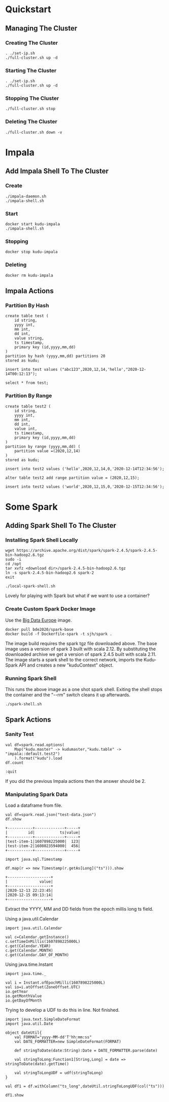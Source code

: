 # Quickstart

## Managing The Cluster

### Creating The Cluster

````
. ./set-ip.sh
./full-cluster.sh up -d
````

### Starting The Cluster

````
. ./set-ip.sh
./full-cluster.sh up -d
````

### Stopping The Cluster

````
./full-cluster.sh stop
````

### Deleting The Cluster

````
./full-cluster.sh down -v
````

# Impala

## Add Impala Shell To The Cluster

### Create

````
./impala-daemon.sh
./impala-shell.sh
````

### Start

````
docker start kudu-impala
./impala-shell.sh
````

### Stopping

````
docker stop kudu-impala
````

### Deleting

````
docker rm kudu-impala
````

## Impala Actions

### Partition By Hash

````
create table test (
	id string,
	yyyy int,
	mm int,
	dd int,
	value string,
	ts timestamp,
	primary key (id,yyyy,mm,dd)
)
partition by hash (yyyy,mm,dd) partitions 20
stored as kudu;
````

````
insert into test values ("abc123",2020,12,14,'hello',"2020-12-14T00:12:13");

select * from test;
````

### Partition By Range

````
create table test2 (
	id string,
	yyyy int,
	mm int,
	dd int,
	value int,
	ts timestamp,
	primary key (id,yyyy,mm,dd)
)
partition by range (yyyy,mm,dd) (
	partition value =(2020,12,14)
)
stored as kudu;

insert into test2 values ('hello',2020,12,14,0,'2020-12-14T12:34:56');

alter table test2 add range partition value = (2020,12,15);

insert into test2 values ('world',2020,12,15,0,'2020-12-15T12:34:56');
````

# Some Spark

## Adding Spark Shell To The Cluster

### Installing Spark Shell Locally

````
wget https://archive.apache.org/dist/spark/spark-2.4.5/spark-2.4.5-bin-hadoop2.6.tgz
sudo -i
cd /opt
tar xvfz <download dir>/spark-2.4.5-bin-hadoop2.6.tgz
ln -s spark-2.4.5-bin-hadoop2.6 spark-2
exit
````

````
./local-spark-shell.sh
````

Lovely for playing with Spark but what if we want to use a container?

### Create Custom Spark Docker Image

Use the [Big Data Europe](https://github.com/big-data-europe) image.

````
docker pull bde2020/spark-base
docker build -f Dockerfile-spark -t sjh/spark .
````

The image build requires the spark tgz file downloaded above. The base image uses a version of spark 3 built with
scala 2.12. By substituting the downloaded archive we get a version of spark 2.4.5 built with scala 2.11. The image starts 
a spark shell to the correct network, imports the Kudu-Spark API and creates a new "kuduContext" object.

### Running Spark Shell

This runs the above image as a one shot spark shell. Exiting the shell stops the container and the "--rm" switch cleans it up afterwards.

````
./spark-shell.sh
````

## Spark Actions

### Sanity Test

````
val df=spark.read.options(
	Map("kudu.master" -> kudumaster,"kudu.table" -> "impala::default.test2")
	).format("kudu").load
df.count

:quit
````

If you did the previous Impala actions then the answer should be 2.

### Manipulating Spark Data

Load a dataframe from file.

````
val df=spark.read.json("test-data.json")
df.show

+-----------+-------------+-----+
|         id|           ts|value|
+-----------+-------------+-----+
|test-item-1|1607898225000|  123|
|test-item-2|1608023594000|  456|
+-----------+-------------+-----+

import java.sql.Timestamp

df.map(r => new Timestamp(r.getAs[Long]("ts"))).show

+-------------------+
|              value|
+-------------------+
|2020-12-13 22:23:45|
|2020-12-15 09:13:14|
+-------------------+
````

Extract the YYYY, MM and DD fields from the epoch millis long ts field.

Using a java.util.Calendar

````
import java.util.Calendar

val c=Calendar.getInstance()
c.setTimeInMillis(1607898225000L)
c.get(Calendar.YEAR)
c.get(Calendar.MONTH)
c.get(Calendar.DAY_OF_MONTH)
````

Using java.time.Instant

````
import java.time._

val i = Instant.ofEpochMilli(1607898225000L)
val io=i.atOffset(ZoneOffset.UTC)
io.getYear
io.getMonthValue
io.getDayOfMonth
````

Trying to develop a UDF to do this in line. Not finished.
````
import java.text.SimpleDateFormat
import java.util.Date

object dateUtil{
	val FORMAT="yyyy-MM-dd'T'hh:mm:ss"
    val DATE_FORMATTER=new SimpleDateFormat(FORMAT)
    
    def stringToDate(date:String):Date = DATE_FORMATTER.parse(date)
	
	val stringToLong:Function1[String,Long] = date => stringToDate(date).getTime()
	
	val stringToLongUDF = udf(stringToLong)
}

val df1 = df.withColumn("ts_long",dateUtil.stringToLongUDF(col("ts")))

df1.show

````

